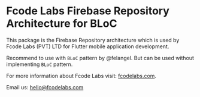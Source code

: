# Fcode Labs Firebase Repository Architecture for BLoC

This package is the Firebase Repository architecture which is used by 
Fcode Labs (PVT) LTD for Flutter mobile application development.

Recommend to use with `BLoC` pattern by @felangel. But can be used 
without implementing `BLoC` pattern.

For more information about Fcode Labs visit:
[fcodelabs.com](https://www.fcodelabs.com).

Email us: 
[hello@fcodelabs.com](mailto:hello@fcodelabs.com?subject=Help%20on%20Fcode%20Bloc)

